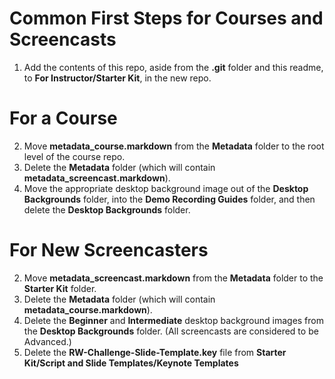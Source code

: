 # Common First Steps for Courses and Screencasts

1. Add the contents of this repo, aside from the **.git** folder and this readme, to **For Instructor/Starter Kit**, in the new repo.

# For a Course

2. Move **metadata_course.markdown** from the **Metadata** folder to the root level of the course repo.
3. Delete the **Metadata** folder (which will contain **metadata_screencast.markdown**).
4. Move the appropriate desktop background image out of the **Desktop Backgrounds** folder, into the **Demo Recording Guides** folder, and then delete the **Desktop Backgrounds** folder.

# For New Screencasters

2. Move **metadata_screencast.markdown** from the **Metadata** folder to the **Starter Kit** folder.
3. Delete the **Metadata** folder (which will contain **metadata_course.markdown**).
4. Delete the **Beginner** and **Intermediate** desktop background images from the **Desktop Backgrounds** folder. (All screencasts are considered to be Advanced.)
5. Delete the **RW-Challenge-Slide-Template.key** file from **Starter Kit/Script and Slide Templates/Keynote Templates**
